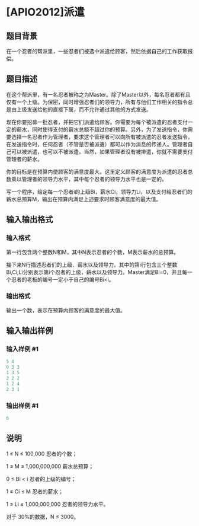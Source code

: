 # [APIO2012]派遣

## 题目背景

在一个忍者的帮派里，一些忍者们被选中派遣给顾客，然后依据自己的工作获取报偿。

## 题目描述

在这个帮派里，有一名忍者被称之为Master。除了Master以外，每名忍者都有且仅有一个上级。为保密，同时增强忍者们的领导力，所有与他们工作相关的指令总是由上级发送给他的直接下属，而不允许通过其他的方式发送。

现在你要招募一批忍者，并把它们派遣给顾客。你需要为每个被派遣的忍者支付一定的薪水，同时使得支付的薪水总额不超过你的预算。另外，为了发送指令，你需要选择一名忍者作为管理者，要求这个管理者可以向所有被派遣的忍者发送指令，在发送指令时，任何忍者（不管是否被派遣）都可以作为消息的传递人。管理者自己可以被派遣，也可以不被派遣。当然，如果管理者没有被排遣，你就不需要支付管理者的薪水。

你的目标是在预算内使顾客的满意度最大。这里定义顾客的满意度为派遣的忍者总数乘以管理者的领导力水平，其中每个忍者的领导力水平也是一定的。

写一个程序，给定每一个忍者i的上级Bi，薪水Ci，领导力Li，以及支付给忍者们的薪水总预算M，输出在预算内满足上述要求时顾客满意度的最大值。

## 输入输出格式

### 输入格式

第一行包含两个整数N和M，其中N表示忍者的个数，M表示薪水的总预算。

接下来N行描述忍者们的上级、薪水以及领导力。其中的第i行包含三个整数Bi,Ci,Li分别表示第i个忍者的上级，薪水以及领导力。Master满足Bi=0，并且每一个忍者的老板的编号一定小于自己的编号Bi<i。 

### 输出格式

输出一个数，表示在预算内顾客的满意度的最大值。

## 输入输出样例

### 输入样例 #1

```cpp
5 4
0 3 3
1 3 5
2 2 2
1 2 4
2 3 1

```
### 输出样例 #1

```cpp
6

```
## 说明

1 ≤ N ≤ 100,000 忍者的个数；

1 ≤ M ≤ 1,000,000,000 薪水总预算；

0 ≤ Bi < i 忍者的上级的编号；

1 ≤ Ci ≤ M 忍者的薪水；

1 ≤ Li ≤ 1,000,000,000 忍者的领导力水平。

对于 30%的数据，N ≤ 3000。

